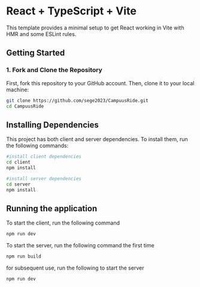 # React + TypeScript + Vite

This template provides a minimal setup to get React working in Vite with HMR and some ESLint rules.
## Getting Started

### 1. Fork and Clone the Repository

First, fork this repository to your GitHub account. Then, clone it to your local machine:

```bash
git clone https://github.com/sege2023/CampuusRide.git
cd CampuusRide
```


## Installing Dependencies
This project has both client and server dependencies. To install them, run the following commands:
```bash
#install client dependencies
cd client
npm install

#install server dependencies
cd server
npm install
```

## Running the application
To start the client, run the following command
```bash
npm run dev
```

To start the server, run the following command the first time
```bash
npm run build
```
for subsequent use, run the following to start the server
```bash
npm run dev
```
